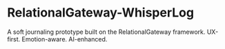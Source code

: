 # RelationalGateway-WhisperLog
A soft journaling prototype built on the RelationalGateway framework. UX-first. Emotion-aware. AI-enhanced.
